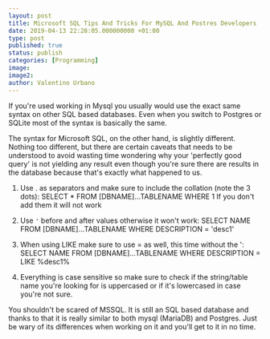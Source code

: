 ```yaml
---
layout: post
title: Microsoft SQL Tips And Tricks For MySQL And Postres Developers
date: 2019-04-13 22:28:05.000000000 +01:00
type: post
published: true
status: publish
categories: [Programming]
image:
image2:
author: Valentino Urbano
---
```


If you're used working in Mysql you usually would use the exact same syntax on other SQL based databases. Even when you switch to Postgres or SQLite most of the syntax is basically the same.

The syntax for Microsoft SQL, on the other hand, is slightly different. Nothing too different, but there are certain caveats that needs to be understood to avoid wasting time wondering why your 'perfectly good query' is not yielding any result even though you're sure there are results in the database because that's exactly what happened to us.

1. Use . as separators and make sure to include the collation (note the 3 dots):
   SELECT \* FROM [DBNAME]...TABLENAME WHERE 1
   If you don't add them it will not work

2. Use `'` before and after values otherwise it won't work:
   SELECT NAME FROM [DBNAME]...TABLENAME WHERE DESCRIPTION = 'desc1'
3. When using LIKE make sure to use = as well, this time without the ':
   SELECT NAME FROM [DBNAME]...TABLENAME WHERE DESCRIPTION = LIKE %desc1%

4. Everything is case sensitive so make sure to check if the string/table name you're looking for is uppercased or if it's lowercased in case you're not sure.

You shouldn't be scared of MSSQL. It is still an SQL based database and thanks to that it is really similar to both mysql (MariaDB) and Postgres. Just be wary of its differences when working on it and you'll get to it in no time.
